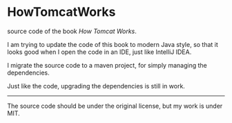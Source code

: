 # HowTomcatWorks
source code of the book *How Tomcat Works*.

I am trying to update the code of this book to modern Java style, so that
it looks good when I open the code in an IDE, just like IntelliJ IDEA.

I migrate the source code to a maven project, for simply managing the dependencies.

Just like the code, upgrading the dependencies is still in work.

---

The source code should be under the original license, but my work is under MIT.